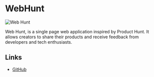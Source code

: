 # WebHunt

![Web Hunt](https://www.sharshi.com/images/wh-screenshot.png)

Web Hunt, is a single page web application inspired by Product Hunt. It allows creators to share their products and receive feedback from developers and tech enthusiasts.

## Links
- [GitHub](https://github.com/sharshi/Web-Hunt)
